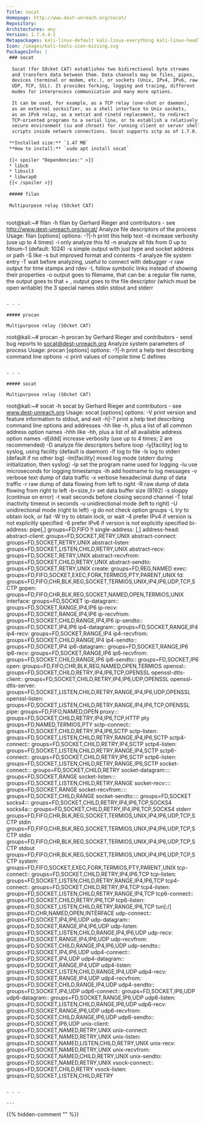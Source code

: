 ```yaml
---
Title: socat
Homepage: http://www.dest-unreach.org/socat/
Repository: 
Architectures: any
Version: 1.7.4.4-2
Metapackages: kali-linux-default kali-linux-everything kali-linux-headless kali-linux-labs kali-linux-large kali-linux-nethunter kali-tools-web 
Icon: /images/kali-tools-icon-missing.svg
PackagesInfo: |
 ### socat
 
  Socat (for SOcket CAT) establishes two bidirectional byte streams
  and transfers data between them. Data channels may be files, pipes,
  devices (terminal or modem, etc.), or sockets (Unix, IPv4, IPv6, raw,
  UDP, TCP, SSL). It provides forking, logging and tracing, different
  modes for interprocess communication and many more options.
   
  It can be used, for example, as a TCP relay (one-shot or daemon),
  as an external socksifier, as a shell interface to Unix sockets,
  as an IPv6 relay, as a netcat and rinetd replacement, to redirect
  TCP-oriented programs to a serial line, or to establish a relatively
  secure environment (su and chroot) for running client or server shell
  scripts inside network connections. Socat supports sctp as of 1.7.0.
 
 **Installed size:** `1.47 MB`  
 **How to install:** `sudo apt install socat`  
 
 {{< spoiler "Dependencies:" >}}
 * libc6 
 * libssl3 
 * libwrap0 
 {{< /spoiler >}}
 
 ##### filan
 
 Multipurpose relay (SOcket CAT)
 
 ```
 root@kali:~# filan -h
 filan by Gerhard Rieger and contributors - see http://www.dest-unreach.org/socat/
 Analyze file descriptors of the process
 Usage:
 filan [options]
    options:
       -?|-h          print this help text
       -d             increase verbosity (use up to 4 times)
       -i<fdnum>      only analyze this fd
       -n<fdnum>      analyze all fds from 0 up to fdnum-1 (default: 1024)
       -s             simple output with just type and socket address or path
       -S             like -s but improved format and contents
       -f<filename>   analyze file system entry
       -T<seconds>    wait before analyzing, useful to connect with debugger
       -r             raw output for time stamps and rdev
       -L             follow symbolic links instead of showing their properties
       -o<filename>   output goes to filename, that can be:
                      a regular file name, the output goes to that
                      +<filedes> , output goes to the file descriptor (which must be open writable)
                      the 3 special names stdin stdout and stderr
 ```
 
 - - -
 
 ##### procan
 
 Multipurpose relay (SOcket CAT)
 
 ```
 root@kali:~# procan -h
 procan by Gerhard Rieger and contributors - send bug reports to socat@dest-unreach.org
 Analyze system parameters of process
 Usage:
 procan [options]
    options:
       -?|-h  print a help text describing command line options
       -c     print values of compile time C defines
 ```
 
 - - -
 
 ##### socat
 
 Multipurpose relay (SOcket CAT)
 
 ```
 root@kali:~# socat -h
 socat by Gerhard Rieger and contributors - see www.dest-unreach.org
 Usage:
 socat [options] <bi-address> <bi-address>
    options:
       -V     print version and feature information to stdout, and exit
       -h|-?  print a help text describing command line options and addresses
       -hh    like -h, plus a list of all common address option names
       -hhh   like -hh, plus a list of all available address option names
       -d[ddd]         increase verbosity (use up to 4 times; 2 are recommended)
       -D     analyze file descriptors before loop
       -ly[facility]  log to syslog, using facility (default is daemon)
       -lf<logfile>   log to file
       -ls            log to stderr (default if no other log)
       -lm[facility]  mixed log mode (stderr during initialization, then syslog)
       -lp<progname>  set the program name used for logging
       -lu            use microseconds for logging timestamps
       -lh            add hostname to log messages
       -v     verbose text dump of data traffic
       -x     verbose hexadecimal dump of data traffic
       -r <file>      raw dump of data flowing from left to right
       -R <file>      raw dump of data flowing from right to left
       -b<size_t>     set data buffer size (8192)
       -s     sloppy (continue on error)
       -t<timeout>    wait seconds before closing second channel
       -T<timeout>    total inactivity timeout in seconds
       -u     unidirectional mode (left to right)
       -U     unidirectional mode (right to left)
       -g     do not check option groups
       -L <lockfile>  try to obtain lock, or fail
       -W <lockfile>  try to obtain lock, or wait
       -4     prefer IPv4 if version is not explicitly specified
       -6     prefer IPv6 if version is not explicitly specified
    bi-address:
       pipe[,<opts>]	groups=FD,FIFO
       <single-address>!!<single-address>
       <single-address>
    single-address:
       <address-head>[,<opts>]
    address-head:
       abstract-client:<filename>	groups=FD,SOCKET,RETRY,UNIX
       abstract-connect:<filename>	groups=FD,SOCKET,RETRY,UNIX
       abstract-listen:<filename>	groups=FD,SOCKET,LISTEN,CHILD,RETRY,UNIX
       abstract-recv:<filename>	groups=FD,SOCKET,RETRY,UNIX
       abstract-recvfrom:<filename>	groups=FD,SOCKET,CHILD,RETRY,UNIX
       abstract-sendto:<filename>	groups=FD,SOCKET,RETRY,UNIX
       create:<filename>	groups=FD,REG,NAMED
       exec:<command-line>	groups=FD,FIFO,SOCKET,EXEC,FORK,TERMIOS,PTY,PARENT,UNIX
       fd:<num>	groups=FD,FIFO,CHR,BLK,REG,SOCKET,TERMIOS,UNIX,IP4,IP6,UDP,TCP,SCTP
       gopen:<filename>	groups=FD,FIFO,CHR,BLK,REG,SOCKET,NAMED,OPEN,TERMIOS,UNIX
       interface:<interface>	groups=FD,SOCKET
       ip-datagram:<host>:<protocol>	groups=FD,SOCKET,RANGE,IP4,IP6
       ip-recv:<protocol>	groups=FD,SOCKET,RANGE,IP4,IP6
       ip-recvfrom:<protocol>	groups=FD,SOCKET,CHILD,RANGE,IP4,IP6
       ip-sendto:<host>:<protocol>	groups=FD,SOCKET,IP4,IP6
       ip4-datagram:<host>:<protocol>	groups=FD,SOCKET,RANGE,IP4
       ip4-recv:<protocol>	groups=FD,SOCKET,RANGE,IP4
       ip4-recvfrom:<protocol>	groups=FD,SOCKET,CHILD,RANGE,IP4
       ip4-sendto:<host>:<protocol>	groups=FD,SOCKET,IP4
       ip6-datagram:<host>:<protocol>	groups=FD,SOCKET,RANGE,IP6
       ip6-recv:<protocol>	groups=FD,SOCKET,RANGE,IP6
       ip6-recvfrom:<protocol>	groups=FD,SOCKET,CHILD,RANGE,IP6
       ip6-sendto:<host>:<protocol>	groups=FD,SOCKET,IP6
       open:<filename>	groups=FD,FIFO,CHR,BLK,REG,NAMED,OPEN,TERMIOS
       openssl:<host>:<port>	groups=FD,SOCKET,CHILD,RETRY,IP4,IP6,TCP,OPENSSL
       openssl-dtls-client:<host>:<port>	groups=FD,SOCKET,CHILD,RETRY,IP4,IP6,UDP,OPENSSL
       openssl-dtls-server:<port>	groups=FD,SOCKET,LISTEN,CHILD,RETRY,RANGE,IP4,IP6,UDP,OPENSSL
       openssl-listen:<port>	groups=FD,SOCKET,LISTEN,CHILD,RETRY,RANGE,IP4,IP6,TCP,OPENSSL
       pipe:<filename>	groups=FD,FIFO,NAMED,OPEN
       proxy:<proxy-server>:<host>:<port>	groups=FD,SOCKET,CHILD,RETRY,IP4,IP6,TCP,HTTP
       pty	groups=FD,NAMED,TERMIOS,PTY
       sctp-connect:<host>:<port>	groups=FD,SOCKET,CHILD,RETRY,IP4,IP6,SCTP
       sctp-listen:<port>	groups=FD,SOCKET,LISTEN,CHILD,RETRY,RANGE,IP4,IP6,SCTP
       sctp4-connect:<host>:<port>	groups=FD,SOCKET,CHILD,RETRY,IP4,SCTP
       sctp4-listen:<port>	groups=FD,SOCKET,LISTEN,CHILD,RETRY,RANGE,IP4,SCTP
       sctp6-connect:<host>:<port>	groups=FD,SOCKET,CHILD,RETRY,IP6,SCTP
       sctp6-listen:<port>	groups=FD,SOCKET,LISTEN,CHILD,RETRY,RANGE,IP6,SCTP
       socket-connect:<domain>:<protocol>:<remote-address>	groups=FD,SOCKET,CHILD,RETRY
       socket-datagram:<domain>:<type>:<protocol>:<remote-address>	groups=FD,SOCKET,RANGE
       socket-listen:<domain>:<protocol>:<local-address>	groups=FD,SOCKET,LISTEN,CHILD,RETRY,RANGE
       socket-recv:<domain>:<type>:<protocol>:<local-address>	groups=FD,SOCKET,RANGE
       socket-recvfrom:<domain>:<type>:<protocol>:<local-address>	groups=FD,SOCKET,CHILD,RANGE
       socket-sendto:<domain>:<type>:<protocol>:<remote-address>	groups=FD,SOCKET
       socks4:<socks-server>:<host>:<port>	groups=FD,SOCKET,CHILD,RETRY,IP4,IP6,TCP,SOCKS4
       socks4a:<socks-server>:<host>:<port>	groups=FD,SOCKET,CHILD,RETRY,IP4,IP6,TCP,SOCKS4
       stderr	groups=FD,FIFO,CHR,BLK,REG,SOCKET,TERMIOS,UNIX,IP4,IP6,UDP,TCP,SCTP
       stdin	groups=FD,FIFO,CHR,BLK,REG,SOCKET,TERMIOS,UNIX,IP4,IP6,UDP,TCP,SCTP
       stdio	groups=FD,FIFO,CHR,BLK,REG,SOCKET,TERMIOS,UNIX,IP4,IP6,UDP,TCP,SCTP
       stdout	groups=FD,FIFO,CHR,BLK,REG,SOCKET,TERMIOS,UNIX,IP4,IP6,UDP,TCP,SCTP
       system:<shell-command>	groups=FD,FIFO,SOCKET,EXEC,FORK,TERMIOS,PTY,PARENT,UNIX
       tcp-connect:<host>:<port>	groups=FD,SOCKET,CHILD,RETRY,IP4,IP6,TCP
       tcp-listen:<port>	groups=FD,SOCKET,LISTEN,CHILD,RETRY,RANGE,IP4,IP6,TCP
       tcp4-connect:<host>:<port>	groups=FD,SOCKET,CHILD,RETRY,IP4,TCP
       tcp4-listen:<port>	groups=FD,SOCKET,LISTEN,CHILD,RETRY,RANGE,IP4,TCP
       tcp6-connect:<host>:<port>	groups=FD,SOCKET,CHILD,RETRY,IP6,TCP
       tcp6-listen:<port>	groups=FD,SOCKET,LISTEN,CHILD,RETRY,RANGE,IP6,TCP
       tun[:<ip-addr>/<bits>]	groups=FD,CHR,NAMED,OPEN,INTERFACE
       udp-connect:<host>:<port>	groups=FD,SOCKET,IP4,IP6,UDP
       udp-datagram:<host>:<port>	groups=FD,SOCKET,RANGE,IP4,IP6,UDP
       udp-listen:<port>	groups=FD,SOCKET,LISTEN,CHILD,RANGE,IP4,IP6,UDP
       udp-recv:<port>	groups=FD,SOCKET,RANGE,IP4,IP6,UDP
       udp-recvfrom:<port>	groups=FD,SOCKET,CHILD,RANGE,IP4,IP6,UDP
       udp-sendto:<host>:<port>	groups=FD,SOCKET,IP4,IP6,UDP
       udp4-connect:<host>:<port>	groups=FD,SOCKET,IP4,UDP
       udp4-datagram:<host>:<port>	groups=FD,SOCKET,RANGE,IP4,UDP
       udp4-listen:<port>	groups=FD,SOCKET,LISTEN,CHILD,RANGE,IP4,UDP
       udp4-recv:<port>	groups=FD,SOCKET,RANGE,IP4,UDP
       udp4-recvfrom:<port>	groups=FD,SOCKET,CHILD,RANGE,IP4,UDP
       udp4-sendto:<host>:<port>	groups=FD,SOCKET,IP4,UDP
       udp6-connect:<host>:<port>	groups=FD,SOCKET,IP6,UDP
       udp6-datagram:<host>:<port>	groups=FD,SOCKET,RANGE,IP6,UDP
       udp6-listen:<port>	groups=FD,SOCKET,LISTEN,CHILD,RANGE,IP6,UDP
       udp6-recv:<port>	groups=FD,SOCKET,RANGE,IP6,UDP
       udp6-recvfrom:<port>	groups=FD,SOCKET,CHILD,RANGE,IP6,UDP
       udp6-sendto:<host>:<port>	groups=FD,SOCKET,IP6,UDP
       unix-client:<filename>	groups=FD,SOCKET,NAMED,RETRY,UNIX
       unix-connect:<filename>	groups=FD,SOCKET,NAMED,RETRY,UNIX
       unix-listen:<filename>	groups=FD,SOCKET,NAMED,LISTEN,CHILD,RETRY,UNIX
       unix-recv:<filename>	groups=FD,SOCKET,NAMED,RETRY,UNIX
       unix-recvfrom:<filename>	groups=FD,SOCKET,NAMED,CHILD,RETRY,UNIX
       unix-sendto:<filename>	groups=FD,SOCKET,NAMED,RETRY,UNIX
       vsock-connect:<cid>:<port>	groups=FD,SOCKET,CHILD,RETRY
       vsock-listen:<port>	groups=FD,SOCKET,LISTEN,CHILD,RETRY
 ```
 
 - - -
 
---
```

{{% hidden-comment "<!--Do not edit anything above this line-->" %}}
